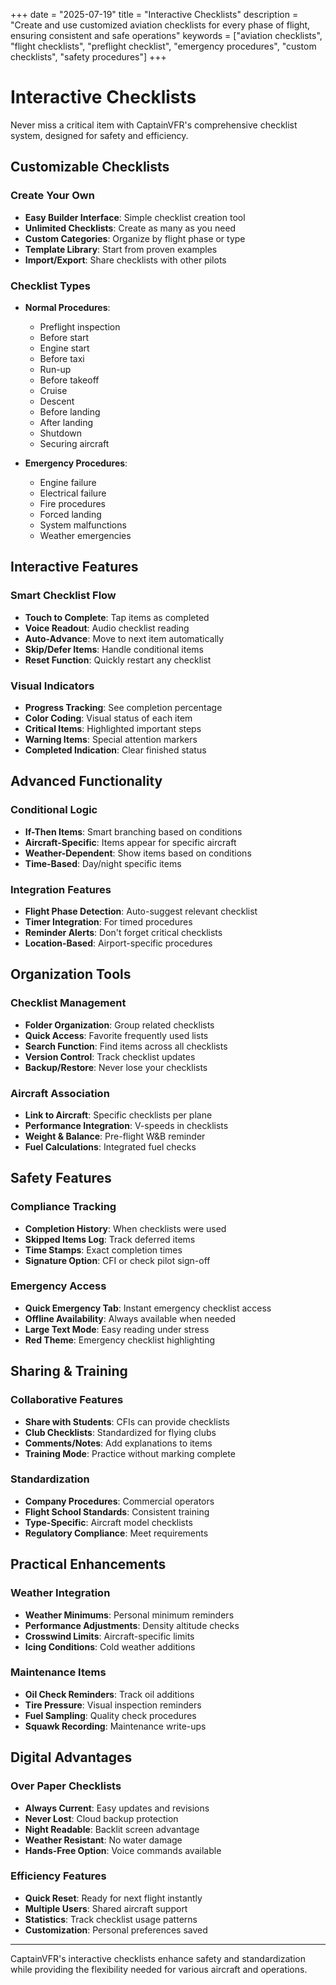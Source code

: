 +++
date = "2025-07-19"
title = "Interactive Checklists"
description = "Create and use customized aviation checklists for every phase of flight, ensuring consistent and safe operations"
keywords = ["aviation checklists", "flight checklists", "preflight checklist", "emergency procedures", "custom checklists", "safety procedures"]
+++

# Interactive Checklists

Never miss a critical item with CaptainVFR's comprehensive checklist system, designed for safety and efficiency.

## Customizable Checklists

### Create Your Own
- **Easy Builder Interface**: Simple checklist creation tool
- **Unlimited Checklists**: Create as many as you need
- **Custom Categories**: Organize by flight phase or type
- **Template Library**: Start from proven examples
- **Import/Export**: Share checklists with other pilots

### Checklist Types
- **Normal Procedures**:
  - Preflight inspection
  - Before start
  - Engine start
  - Before taxi
  - Run-up
  - Before takeoff
  - Cruise
  - Descent
  - Before landing
  - After landing
  - Shutdown
  - Securing aircraft

- **Emergency Procedures**:
  - Engine failure
  - Electrical failure
  - Fire procedures
  - Forced landing
  - System malfunctions
  - Weather emergencies

## Interactive Features

### Smart Checklist Flow
- **Touch to Complete**: Tap items as completed
- **Voice Readout**: Audio checklist reading
- **Auto-Advance**: Move to next item automatically
- **Skip/Defer Items**: Handle conditional items
- **Reset Function**: Quickly restart any checklist

### Visual Indicators
- **Progress Tracking**: See completion percentage
- **Color Coding**: Visual status of each item
- **Critical Items**: Highlighted important steps
- **Warning Items**: Special attention markers
- **Completed Indication**: Clear finished status

## Advanced Functionality

### Conditional Logic
- **If-Then Items**: Smart branching based on conditions
- **Aircraft-Specific**: Items appear for specific aircraft
- **Weather-Dependent**: Show items based on conditions
- **Time-Based**: Day/night specific items

### Integration Features
- **Flight Phase Detection**: Auto-suggest relevant checklist
- **Timer Integration**: For timed procedures
- **Reminder Alerts**: Don't forget critical checklists
- **Location-Based**: Airport-specific procedures

## Organization Tools

### Checklist Management
- **Folder Organization**: Group related checklists
- **Quick Access**: Favorite frequently used lists
- **Search Function**: Find items across all checklists
- **Version Control**: Track checklist updates
- **Backup/Restore**: Never lose your checklists

### Aircraft Association
- **Link to Aircraft**: Specific checklists per plane
- **Performance Integration**: V-speeds in checklists
- **Weight & Balance**: Pre-flight W&B reminder
- **Fuel Calculations**: Integrated fuel checks

## Safety Features

### Compliance Tracking
- **Completion History**: When checklists were used
- **Skipped Items Log**: Track deferred items
- **Time Stamps**: Exact completion times
- **Signature Option**: CFI or check pilot sign-off

### Emergency Access
- **Quick Emergency Tab**: Instant emergency checklist access
- **Offline Availability**: Always available when needed
- **Large Text Mode**: Easy reading under stress
- **Red Theme**: Emergency checklist highlighting

## Sharing & Training

### Collaborative Features
- **Share with Students**: CFIs can provide checklists
- **Club Checklists**: Standardized for flying clubs
- **Comments/Notes**: Add explanations to items
- **Training Mode**: Practice without marking complete

### Standardization
- **Company Procedures**: Commercial operators
- **Flight School Standards**: Consistent training
- **Type-Specific**: Aircraft model checklists
- **Regulatory Compliance**: Meet requirements

## Practical Enhancements

### Weather Integration
- **Weather Minimums**: Personal minimum reminders
- **Performance Adjustments**: Density altitude checks
- **Crosswind Limits**: Aircraft-specific limits
- **Icing Conditions**: Cold weather additions

### Maintenance Items
- **Oil Check Reminders**: Track oil additions
- **Tire Pressure**: Visual inspection reminders
- **Fuel Sampling**: Quality check procedures
- **Squawk Recording**: Maintenance write-ups

## Digital Advantages

### Over Paper Checklists
- **Always Current**: Easy updates and revisions
- **Never Lost**: Cloud backup protection
- **Night Readable**: Backlit screen advantage
- **Weather Resistant**: No water damage
- **Hands-Free Option**: Voice commands available

### Efficiency Features
- **Quick Reset**: Ready for next flight instantly
- **Multiple Users**: Shared aircraft support
- **Statistics**: Track checklist usage patterns
- **Customization**: Personal preferences saved

---

CaptainVFR's interactive checklists enhance safety and standardization while providing the flexibility needed for various aircraft and operations.